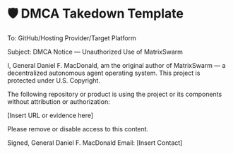 # 🛡️ DMCA Takedown Template

To: GitHub/Hosting Provider/Target Platform

Subject: DMCA Notice — Unauthorized Use of MatrixSwarm

I, General Daniel F. MacDonald, am the original author of MatrixSwarm — a decentralized autonomous agent operating system. This project is protected under U.S. Copyright.

The following repository or product is using the project or its components without attribution or authorization:

[Insert URL or evidence here]

Please remove or disable access to this content.

Signed,
General Daniel F. MacDonald
Email: [Insert Contact]
